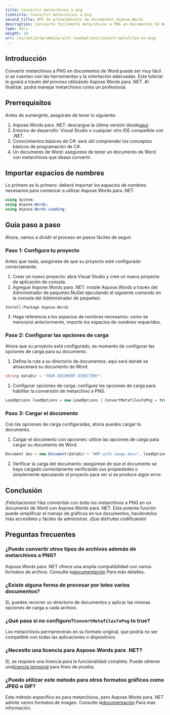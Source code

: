 ```yaml
---
title: Convertir metarchivos a png
linktitle: Convertir metarchivos a png
second_title: API de procesamiento de documentos Aspose.Words
description: Convierta fácilmente metarchivos a PNG en documentos de Word usando Aspose.Words para .NET con este tutorial paso a paso. Simplifique la gestión de documentos.
type: docs
weight: 10
url: /es/net/programming-with-loadoptions/convert-metafiles-to-png/
---
```

## Introducción

Convertir metarchivos a PNG en documentos de Word puede ser muy fácil si se cuentan con las herramientas y la orientación adecuadas. Este tutorial le guiará a través del proceso utilizando Aspose.Words para .NET. Al finalizar, podrá manejar metarchivos como un profesional.

## Prerrequisitos

Antes de sumergirte, asegúrate de tener lo siguiente:

1.  Aspose.Words para .NET: descargue la última versión desde[aquí](https://releases.aspose.com/words/net/).
2. Entorno de desarrollo: Visual Studio o cualquier otro IDE compatible con .NET.
3. Conocimientos básicos de C#: será útil comprender los conceptos básicos de programación de C#.
4. Un documento de Word: asegúrese de tener un documento de Word con metarchivos que desea convertir.

## Importar espacios de nombres

Lo primero es lo primero: deberá importar los espacios de nombres necesarios para comenzar a utilizar Aspose.Words para .NET.

```csharp
using System;
using Aspose.Words;
using Aspose.Words.Loading;
```

## Guía paso a paso

Ahora, vamos a dividir el proceso en pasos fáciles de seguir.

### Paso 1: Configura tu proyecto

Antes que nada, asegúrese de que su proyecto esté configurado correctamente.

1. Crear un nuevo proyecto: abra Visual Studio y cree un nuevo proyecto de aplicación de consola.
2. Agregue Aspose.Words para .NET: instale Aspose.Words a través del Administrador de paquetes NuGet ejecutando el siguiente comando en la consola del Administrador de paquetes:

```shell
Install-Package Aspose.Words
```

3. Haga referencia a los espacios de nombres necesarios: como se mencionó anteriormente, importe los espacios de nombres requeridos.

### Paso 2: Configurar las opciones de carga

Ahora que su proyecto está configurado, es momento de configurar las opciones de carga para su documento.

1. Defina la ruta a su directorio de documentos: aquí será donde se almacenará su documento de Word.

```csharp
string dataDir = "YOUR DOCUMENT DIRECTORY";
```

2. Configurar opciones de carga: configure las opciones de carga para habilitar la conversión de metarchivo a PNG.

```csharp
LoadOptions loadOptions = new LoadOptions { ConvertMetafilesToPng = true };
```

### Paso 3: Cargar el documento

Con las opciones de carga configuradas, ahora puedes cargar tu documento.

1. Cargar el documento con opciones: utilice las opciones de carga para cargar su documento de Word.

```csharp
Document doc = new Document(dataDir + "WMF with image.docx", loadOptions);
```

2. Verificar la carga del documento: asegúrese de que el documento se haya cargado correctamente verificando sus propiedades o simplemente ejecutando el proyecto para ver si se produce algún error.

## Conclusión

¡Felicitaciones! Has convertido con éxito los metarchivos a PNG en un documento de Word con Aspose.Words para .NET. Esta potente función puede simplificar el manejo de gráficos en tus documentos, haciéndolos más accesibles y fáciles de administrar. ¡Que disfrutes codificando!

## Preguntas frecuentes

### ¿Puedo convertir otros tipos de archivos además de metarchivos a PNG?
 Aspose.Words para .NET ofrece una amplia compatibilidad con varios formatos de archivo. Consulte la[documentación](https://reference.aspose.com/words/net/) Para más detalles.

### ¿Existe alguna forma de procesar por lotes varios documentos?
Sí, puedes recorrer un directorio de documentos y aplicar las mismas opciones de carga a cada archivo.

###  ¿Qué pasa si no configuro?`ConvertMetafilesToPng` to true?
Los metarchivos permanecerán en su formato original, que podría no ser compatible con todas las aplicaciones o dispositivos.

### ¿Necesito una licencia para Aspose.Words para .NET?
 Sí, se requiere una licencia para la funcionalidad completa. Puede obtener una[licencia temporal](https://purchase.aspose.com/temporary-license/) para fines de prueba.

### ¿Puedo utilizar este método para otros formatos gráficos como JPEG o GIF?
 Este método específico es para metarchivos, pero Aspose.Words para .NET admite varios formatos de imagen. Consulte la[documentación](https://reference.aspose.com/words/net/) Para más información.
